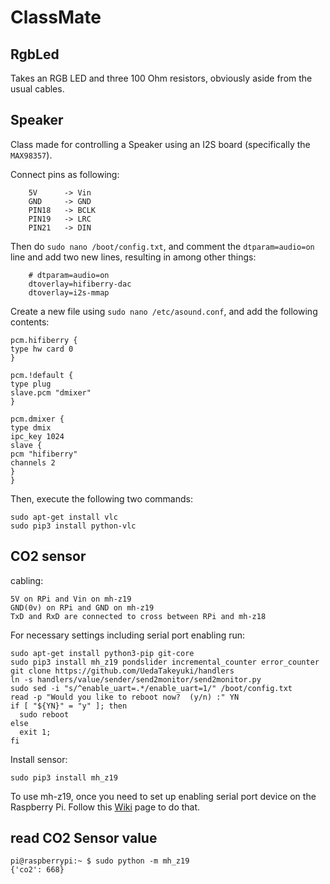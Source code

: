 # ClassMate
## RgbLed
Takes an RGB LED and three 100 Ohm resistors, obviously aside from the usual cables.
## Speaker
Class made for controlling a Speaker using an I2S board (specifically the `MAX98357`).

Connect pins as following:
```
    5V      -> Vin
    GND     -> GND
    PIN18   -> BCLK
    PIN19   -> LRC
    PIN21   -> DIN
```

Then do `sudo nano /boot/config.txt`, and comment the `dtparam=audio=on` line and add two new lines, resulting in among other things:
```
    # dtparam=audio=on
    dtoverlay=hifiberry-dac
    dtoverlay=i2s-mmap
```

Create a new file using `sudo nano /etc/asound.conf`, and add the following contents:

```
pcm.hifiberry {
type hw card 0
}

pcm.!default {
type plug
slave.pcm "dmixer"
}

pcm.dmixer {
type dmix
ipc_key 1024
slave {
pcm "hifiberry"
channels 2
}
}
```

Then, execute the following two commands:

```
sudo apt-get install vlc
sudo pip3 install python-vlc
```

## CO2 sensor
cabling:
```
5V on RPi and Vin on mh-z19
GND(0v) on RPi and GND on mh-z19
TxD and RxD are connected to cross between RPi and mh-z18
```

For necessary settings including serial port enabling run:
```
sudo apt-get install python3-pip git-core
sudo pip3 install mh_z19 pondslider incremental_counter error_counter
git clone https://github.com/UedaTakeyuki/handlers
ln -s handlers/value/sender/send2monitor/send2monitor.py
sudo sed -i "s/^enable_uart=.*/enable_uart=1/" /boot/config.txt
read -p "Would you like to reboot now?  (y/n) :" YN
if [ "${YN}" = "y" ]; then
  sudo reboot
else
  exit 1;
fi
```

Install sensor:
```
sudo pip3 install mh_z19
```
To use mh-z19, once you need to set up enabling serial port device on the Raspberry Pi. Follow this [Wiki]( https://github.com/UedaTakeyuki/mh-z19/wiki/How-to-Enable-Serial-Port-hardware-on-the-Raspberry-Pi) page to do that.

## read CO2 Sensor value
```
pi@raspberrypi:~ $ sudo python -m mh_z19 
{'co2': 668}
```
